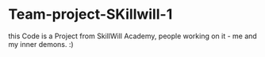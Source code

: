 # Team-project-SKillwill-1

this Code is a Project from SkillWill Academy, people working on it - me and my inner demons. :) 

